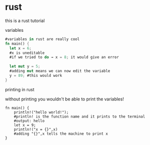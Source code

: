 # rust
this is a rust tutorial


variables
```rust
#variables in rust are really cool
fn main() {
  let x = 6;
  #x is uneditable
  #if we tried to do → x = 8; it would give an error
  
  let mut y = 5;
  #adding mut means we can now edit the variable
  y = 89; #this would work
}
```

printing in rust

without printing you wouldn't be able to print the variables!

```
fn main() {
    println!("hello world!");
    #println! is the function name and it prints to the terminal
    #output: hello
    let x = 9;
    println!("x = {}",x)
    #adding "{}",x tells the machine to print x
}
```

